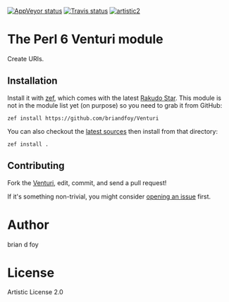 [![AppVeyor status](https://ci.appveyor.com/api/projects/status/7vg38hx5c8c2175x?svg=true)](https://ci.appveyor.com/project/briandfoy/venturi) [![Travis status](https://travis-ci.org/briandfoy/Venturi.svg?branch=master)](https://travis-ci.org/briandfoy/Venturi) [![artistic2](https://img.shields.io/badge/license-Artistic%202.0-blue.svg?style=flat)](https://opensource.org/licenses/Artistic-2.0)

# The Perl 6 Venturi module

Create URIs.

## Installation

Install it with [zef](https://github.com/ugexe/zef), which comes with
the latest [Rakudo Star](http://rakudo.org/how-to-get-rakudo/). This module is not in the module list yet (on purpose) so you need to grab it from GitHub:

	zef install https://github.com/briandfoy/Venturi

You can also checkout the [latest sources](https://github.com/briandfoy/Venturi) then install from that directory:

	zef install .

## Contributing

Fork the [Venturi](https://github.com/briandfoy/Venturi), edit, commit, and send a pull request!

If it's something non-trivial, you might consider [opening an issue](https://github.com/briandfoy/Venturi/issues) first.

# Author

brian d foy

# License

Artistic License 2.0
